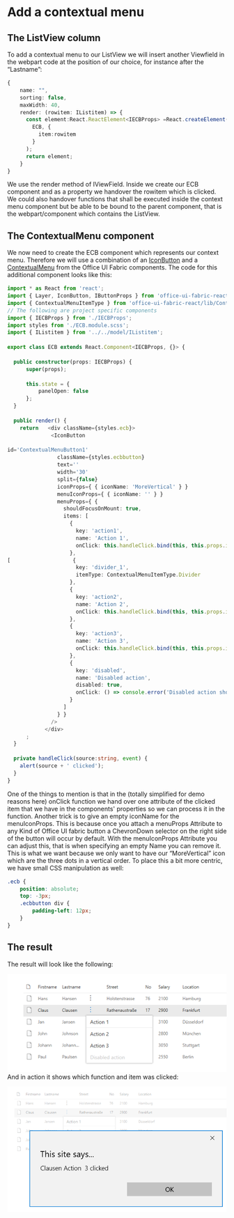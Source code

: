 # Add a contextual menu
## The ListView column
To add a contextual menu to our ListView we will insert another Viewfield in the webpart code at the position of our choice, for instance after the “Lastname”:
```TypeScript
{
    name: "",
    sorting: false,
    maxWidth: 40,
    render: (rowitem: IListitem) => {
      const element:React.ReactElement<IECBProps> =React.createElement(
        ECB, {
          item:rowitem
        }
      );
      return element;
    }      
}
```
We use the render method of IViewField. Inside we create our ECB component and as a property we handover the rowitem which is clicked. 
We could also handover functions that shall be executed inside the context menu component but be able to be bound to the parent component, that is the webpart/component which contains the ListView.
## The ContextualMenu component
We now need to create the ECB component which represents our context menu. Therefore we will use a combination of an [IconButton](https://developer.microsoft.com/en-us/fabric#/components/button#Variants) and a [ContextualMenu](https://developer.microsoft.com/en-us/fabric#/components/contextualmenu) from the Office UI Fabric components.
The code for this additional component looks like this:
```TypeScript
import * as React from 'react';
import { Layer, IconButton, IButtonProps } from 'office-ui-fabric-react';
import { ContextualMenuItemType } from 'office-ui-fabric-react/lib/ContextualMenu';
// The following are project specific components
import { IECBProps } from './IECBProps';
import styles from './ECB.module.scss';
import { IListitem } from '../../model/IListitem';

export class ECB extends React.Component<IECBProps, {}> {

  public constructor(props: IECBProps) {        
      super(props);

      this.state = {
          panelOpen: false
      };
  }

  public render() {      
    return   <div className={styles.ecb}>
              <IconButton

id='ContextualMenuButton1'
                className={styles.ecbbutton}
                text=''
                width='30'
                split={false}
                iconProps={ { iconName: 'MoreVertical' } }
                menuIconProps={ { iconName: '' } }
                menuProps={ {
                  shouldFocusOnMount: true,
                  items: [
                    {
                      key: 'action1',
                      name: 'Action 1',
                      onClick: this.handleClick.bind(this, this.props.item.Firstname + ' Action 1')
                    },
[                    {
                      key: 'divider_1',
                      itemType: ContextualMenuItemType.Divider
                    },
                    {
                      key: 'action2',
                      name: 'Action 2',
                      onClick: this.handleClick.bind(this, this.props.item.Firstname + ' Action 2')
                    },
                    {
                      key: 'action3',
                      name: 'Action 3',
                      onClick: this.handleClick.bind(this, this.props.item.Lastname + ' Action  3')
                    },
                    {
                      key: 'disabled',
                      name: 'Disabled action',
                      disabled: true,
                      onClick: () => console.error('Disabled action should not be clickable.')
                    }
                  ]
                } }
              />
            </div>
      ;
  }

  private handleClick(source:string, event) {
    alert(source + ' clicked');
  }
}
```
One of the things to mention is that in the (totally simplified for demo reasons here) onClick function we hand over one attribute of the clicked item that we have in the components' properties so we can process it in the function.
Another trick is to give an empty iconName for the menuIconProps. This is because once you attach a menuProps Attribute to any Kind of Office UI fabric button a ChevronDown selector on the right side of the button will occur by default. 
With the menuIconProps Attribute you can adjust this, that is when specifying an empty Name you can remove it. This is what we want because we only want to have our “MoreVertical” icon which are the three dots in a vertical order.
To place this a bit more centric, we have small CSS manipulation as well:
```SCSS
.ecb {
    position: absolute;
    top: -3px;
    .ecbbutton div {
        padding-left: 12px;
    }
}
```
## The result
The result will look like the following:

![ContextualMenu_shown](../assets/ListView.ContextualMenu.png)
And in action it shows which function and item was clicked:

![ContextualMenu_clicked](../assets/ListView.ContextualMenu_clicked.png)
